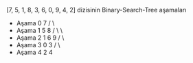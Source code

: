 [7, 5, 1, 8, 3, 6, 0, 9, 4, 2] dizisinin Binary-Search-Tree aşamaları

-  Aşama 0                     7
                             /   \
-  Aşama 1                  5     8
                           / \      \
-  Aşama 2                1   6      9
                         / \
-  Aşama 3              0   3
                           / \
-  Aşama 4                2   4